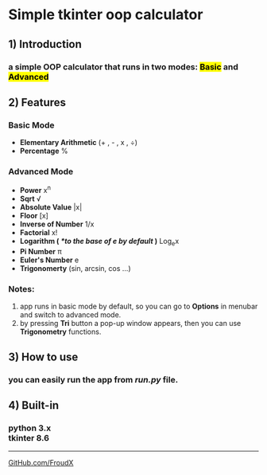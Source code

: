 # Simple tkinter oop calculator
## 1) Introduction
### a simple OOP calculator that runs in two modes: <mark>Basic</mark> and <mark>Advanced</mark>


## 2) Features
### Basic Mode
- <b>Elementary Arithmetic</b> (+ , - , x , ÷)
- <b>Percentage</b> %
### Advanced Mode
- <b>Power</b> x<sup>n</sup>
- <b>Sqrt</b> √
- <b>Absolute Value</b> |x|
- <b>Floor</b> [x]
- <b>Inverse of Number</b> 1/x
- <b>Factorial</b> x!
- <b>Logarithm ( <i>*to the base of e by default</i> )</b> Log<sub>e</sub>x
- <b>Pi Number</b> π
- <b>Euler's Number</b> e
- <b>Trigonomerty</b> (sin, arcsin, cos ...)

### Notes:
1. app runs in basic mode by default, so you can go to <b>Options</b> in menubar and switch to advanced mode.
2. by pressing <b>Tri</b> button a pop-up window appears, then you can use <b>Trigonometry</b> functions.

## 3) How to use
### you can easily run the app from <i>run.py</i> file.
## 4) Built-in
### python 3.x <br/> tkinter 8.6
---
[GitHub.com/FroudX](https://www.github.com/m-re7a)
